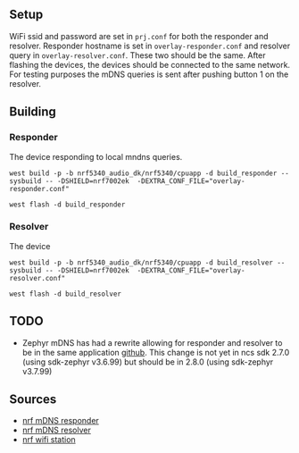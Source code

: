 ## Setup
WiFi ssid and password are set in `prj.conf` for both the responder and resolver.
Responder hostname is set in `overlay-responder.conf` and resolver query in `overlay-resolver.conf`. These two should be the same.
After flashing the devices, the devices should be connected to the same network. For testing purposes the mDNS queries is sent after pushing button 1 on the resolver. 

## Building
### Responder
The device responding to local mndns queries. 
```
west build -p -b nrf5340_audio_dk/nrf5340/cpuapp -d build_responder --sysbuild -- -DSHIELD=nrf7002ek  -DEXTRA_CONF_FILE="overlay-responder.conf"

west flash -d build_responder
```


### Resolver
The device 
```
west build -p -b nrf5340_audio_dk/nrf5340/cpuapp -d build_resolver --sysbuild -- -DSHIELD=nrf7002ek  -DEXTRA_CONF_FILE="overlay-resolver.conf"

west flash -d build_resolver
```

## TODO
- Zephyr mDNS has had a rewrite allowing for responder and resolver to be in the same application [github](https://github.com/zephyrproject-rtos/zephyr/pull/73422). This change is not yet in ncs sdk 2.7.0 (using sdk-zephyr v3.6.99) but should be in 2.8.0 (using sdk-zephyr v3.7.99)

## Sources
- [nrf mDNS responder](https://docs.nordicsemi.com/bundle/ncs-2.7.0/page/zephyr/samples/net/mdns_responder/README.html)
- [nrf mDNS resolver](https://docs.nordicsemi.com/bundle/ncs-2.1.1/page/zephyr/samples/net/dns_resolve/README.html#dns-resolve-sample)
- [nrf wifi station](https://docs.nordicsemi.com/bundle/ncs-latest/page/nrf/samples/wifi/sta/README.html)